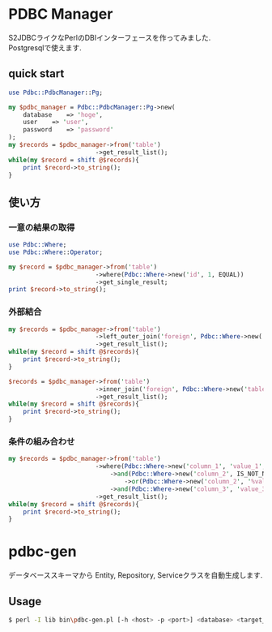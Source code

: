 # PDBC Manager
S2JDBCライクなPerlのDBIインターフェースを作ってみました.  
Postgresqlで使えます.
  
## quick start
```perl
use Pdbc::PdbcManager::Pg;

my $pdbc_manager = Pdbc::PdbcManager::Pg->new(
	database	=> 'hoge',
	user	=> 'user',
	password	=> 'password'
);
my $records = $pdbc_manager->from('table')
						->get_result_list();
while(my $record = shift @$records){
	print $record->to_string();
}
```
## 使い方
### 一意の結果の取得
```perl
use Pdbc::Where;
use Pdbc::Where::Operator;

my $record = $pdbc_manager->from('table')
						->where(Pdbc::Where->new('id', 1, EQUAL))
						->get_single_result;
print $record->to_string();
```
### 外部結合
```perl
my $records = $pdbc_manager->from('table')
						->left_outer_join('foreign', Pdbc::Where->new('table.foreign_id', 'foreign.id', EQUAL))
						->get_result_list();
while(my $record = shift @$records){
	print $record->to_string();
}

$records = $pdbc_manager->from('table')
						->inner_join('foreign', Pdbc::Where->new('table.foreign_id', 'foreign.id', EQUAL))
						->get_result_list();
while(my $record = shift @$records){
	print $record->to_string();
}
```
### 条件の組み合わせ
```perl
my $records = $pdbc_manager->from('table')
						->where(Pdbc::Where->new('column_1', 'value_1', EQUAL)
						    ->and(Pdbc::Where->new('column_2', IS_NOT_NULL)
						        ->or(Pdbc::Where->new('column_2', '%value_2%', LIKE)))
						    ->and(Pdbc::Where->new('column_3', 'value_3', EQUAL)))
						->get_result_list();
while(my $record = shift @$records){
	print $record->to_string();
}
```
  
  
# pdbc-gen  
データベーススキーマから Entity, Repository, Serviceクラスを自動生成します. 
## Usage
```sh
$ perl -I lib bin\pdbc-gen.pl [-h <host> -p <port>] <database> <target_dir>
```
